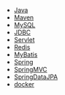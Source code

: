 - <a href="java.md">Java</a>
- <a href="maven.md">Maven</a>
- <a href="mysql.md">MySQL</a>
- <a href="jdbc.md">JDBC</a>
- <a href="servlet.md">Servlet</a>
- <a href="redis/index.md">Redis</a>
- <a href="mybatis.md">MyBatis</a>
- <a href="spring.md">Spring</a>
- <a href="springmvc.md">SpringMVC</a>
- <a href="springDataJPA.md">SpringDataJPA</a>
- <a href="docker.md">docker</a>


